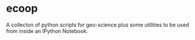ecoop
=====

A collecton of python scripts for geo-science plus some utilities to be used from inside an IPython Notebook.

